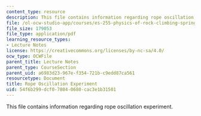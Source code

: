 ```yaml
---
content_type: resource
description: This file contains information regarding rope oscillation experiment.
file: /ol-ocw-studio-app/courses/es-255-physics-of-rock-climbing-spring-2006/54f6b299dcf078040680cac3e1b31501_MITES_255S06_rope_oscil.pdf
file_size: 179053
file_type: application/pdf
learning_resource_types:
- Lecture Notes
license: https://creativecommons.org/licenses/by-nc-sa/4.0/
ocw_type: OCWFile
parent_title: Lecture Notes
parent_type: CourseSection
parent_uid: a6983d23-967e-f354-721b-c9edd87ca561
resourcetype: Document
title: Rope Oscillation Experiment
uid: 54f6b299-dcf0-7804-0680-cac3e1b31501
---
```

This file contains information regarding rope oscillation experiment.